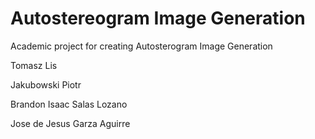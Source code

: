 # Autostereogram Image Generation
 
Academic project for creating Autosterogram Image Generation

Tomasz Lis 

Jakubowski Piotr  

Brandon Isaac Salas Lozano 

Jose de Jesus Garza Aguirre 
